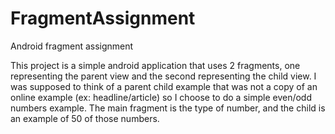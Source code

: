 FragmentAssignment
==================

Android fragment assignment

This project is a simple android application that uses 2 fragments, one representing the parent view and the second representing the child view.  I was supposed to think of a parent child example that was not a copy of an online example (ex: headline/article) so I choose to do a simple even/odd numbers example.  The main fragment is the type of number, and the child is an example of 50 of those numbers.
